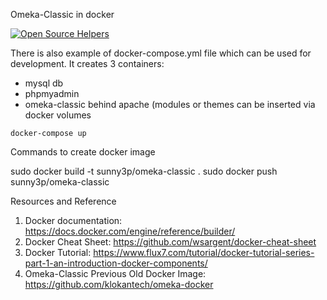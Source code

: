 Omeka-Classic in docker

[![Open Source Helpers](https://www.codetriage.com/sunnythepatel/omeka-classic-docker-imange/badges/users.svg)](https://www.codetriage.com/sunnythepatel/omeka-classic-docker-imange)

There is also example of docker-compose.yml file which can be used for development.
It creates 3 containers:

- mysql db
- phpmyadmin
- omeka-classic behind apache (modules or themes can be inserted via docker volumes

`docker-compose up`

Commands to create docker image

sudo docker build -t sunny3p/omeka-classic .
sudo docker push sunny3p/omeka-classic 

Resources and Reference
1. Docker documentation: https://docs.docker.com/engine/reference/builder/ 
2. Docker Cheat Sheet: https://github.com/wsargent/docker-cheat-sheet 
3. Docker Tutorial: https://www.flux7.com/tutorial/docker-tutorial-series-part-1-an-introduction-docker-components/
4. Omeka-Classic Previous Old Docker Image: https://github.com/klokantech/omeka-docker  

